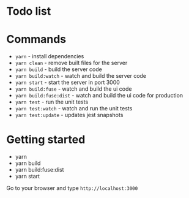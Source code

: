 Todo list
===

Commands
=======

* `yarn` - install dependencies
* `yarn clean` - remove built files for the server
* `yarn build` - build the server code
* `yarn build:watch` - watch and build the server code
* `yarn start` - start the server in port 3000
* `yarn build:fuse` - watch and build the ui code
* `yarn build:fuse:dist` - watch and build the ui code for production
* `yarn test` - run the unit tests
* `yarn test:watch` - watch and run the unit tests
* `yarn test:update` - updates jest snapshots

Getting started
=======

* yarn
* yarn build
* yarn build:fuse:dist
* yarn start

Go to your browser and type `http://localhost:3000`